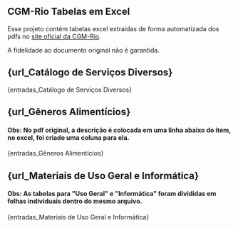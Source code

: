 CGM-Rio Tabelas em Excel
------------------------

Esse projeto contém tabelas excel extraídas de forma automatizada dos pdfs no [site oficial da CGM-Rio](http://www.rio.rj.gov.br/web/cgm/tabelas).

A fidelidade ao documento original não é garantida.

## {url_Catálogo de Serviços Diversos}

{entradas_Catálogo de Serviços Diversos}

## {url_Gêneros Alimentícios}
#### Obs: No pdf original, a descrição é colocada em uma linha abaixo do item, no excel, foi criado uma coluna para ela.

{entradas_Gêneros Alimentícios}

## {url_Materiais de Uso Geral e Informática}
#### Obs: As tabelas para "Uso Geral" e "Informática" foram divididas em folhas individuais dentro do mesmo arquivo.

{entradas_Materiais de Uso Geral e Informática}
